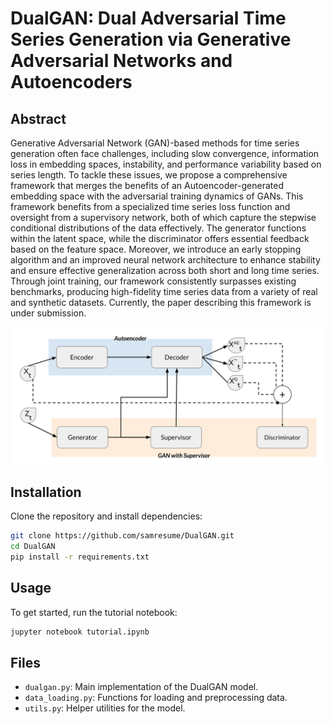 
# DualGAN: Dual Adversarial Time Series Generation via Generative Adversarial Networks and Autoencoders

## Abstract
Generative Adversarial Network (GAN)-based methods for time series generation often face challenges, including slow convergence, information loss in embedding spaces, instability, and performance variability based on series length. To tackle these issues, we propose a comprehensive framework that merges the benefits of an Autoencoder-generated embedding space with the adversarial training dynamics of GANs. This framework benefits from a specialized time series loss function and oversight from a supervisory network, both of which capture the stepwise conditional distributions of the data effectively. The generator functions within the latent space, while the discriminator offers essential feedback based on the feature space. Moreover, we introduce an early stopping algorithm and an improved neural network architecture to enhance stability and ensure effective generalization across both short and long time series. Through joint training, our framework consistently surpasses existing benchmarks, producing high-fidelity time series data from a variety of real and synthetic datasets. Currently, the paper describing this framework is under submission.

<img src="dualgan.svg" width="600" alt="DualGAN Architecture" title="DualGAN Architecture">


## Installation
Clone the repository and install dependencies:
```bash
git clone https://github.com/samresume/DualGAN.git
cd DualGAN
pip install -r requirements.txt
```

## Usage
To get started, run the tutorial notebook:
```bash
jupyter notebook tutorial.ipynb
```

## Files
- `dualgan.py`: Main implementation of the DualGAN model.
- `data_loading.py`: Functions for loading and preprocessing data.
- `utils.py`: Helper utilities for the model.

